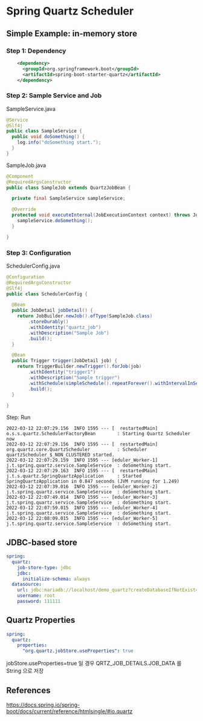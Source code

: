 Spring Quartz Scheduler
=============================


## Simple Example: in-memory store

### Step 1: Dependency

```xml
    <dependency>
      <groupId>org.springframework.boot</groupId>
      <artifactId>spring-boot-starter-quartz</artifactId>
    </dependency>
```

### Step 2: Sample Service and Job
SampleService.java
```java
@Service
@Slf4j
public class SampleService {
  public void doSomething() {
    log.info("doSomething start.");
  }
}
```

SampleJob.java
```java
@Component
@RequiredArgsConstructor
public class SampleJob extends QuartzJobBean {

  private final SampleService sampleService;

  @Override
  protected void executeInternal(JobExecutionContext context) throws JobExecutionException {
    sampleService.doSomething();
  }

}
```

### Step 3: Configuration

SchedulerConfig.java
```java
@Configuration
@RequiredArgsConstructor
@Slf4j
public class SchedulerConfig {

  @Bean
  public JobDetail jobDetail() {
    return JobBuilder.newJob().ofType(SampleJob.class)
        .storeDurably()
        .withIdentity("quartz_job")
        .withDescription("Sample Job")
        .build();
  }

  @Bean
  public Trigger trigger(JobDetail job) {
    return TriggerBuilder.newTrigger().forJob(job)
        .withIdentity("trigger1")
        .withDescription("Sample trigger")
        .withSchedule(simpleSchedule().repeatForever().withIntervalInSeconds(10))
        .build();
  }
  
}
```

Step: Run

```shell
2022-03-12 22:07:29.156  INFO 1595 --- [  restartedMain] o.s.s.quartz.SchedulerFactoryBean        : Starting Quartz Scheduler now
2022-03-12 22:07:29.156  INFO 1595 --- [  restartedMain] org.quartz.core.QuartzScheduler          : Scheduler quartzScheduler_$_NON_CLUSTERED started.
2022-03-12 22:07:29.159  INFO 1595 --- [eduler_Worker-1] j.t.spring.quartz.service.SampleService  : doSomething start.
2022-03-12 22:07:29.163  INFO 1595 --- [  restartedMain] j.t.s.quartz.SpringQuartzApplication     : Started SpringQuartzApplication in 0.847 seconds (JVM running for 1.249)
2022-03-12 22:07:39.016  INFO 1595 --- [eduler_Worker-2] j.t.spring.quartz.service.SampleService  : doSomething start.
2022-03-12 22:07:49.014  INFO 1595 --- [eduler_Worker-3] j.t.spring.quartz.service.SampleService  : doSomething start.
2022-03-12 22:07:59.015  INFO 1595 --- [eduler_Worker-4] j.t.spring.quartz.service.SampleService  : doSomething start.
2022-03-12 22:08:09.015  INFO 1595 --- [eduler_Worker-5] j.t.spring.quartz.service.SampleService  : doSomething start.
```

## JDBC-based store
```yaml
spring:
  quartz:
    job-store-type: jdbc
    jdbc:
      initialize-schema: always
  datasource:
    url: jdbc:mariadb://localhost/demo_quartz?createDatabaseIfNotExist=true
    username: root
    password: 111111
```

## Quartz Properties
```yaml
spring:
  quartz:
    properties:
      "org.quartz.jobStore.useProperties": true
```

jobStore.useProperties=true 일 경우 QRTZ_JOB_DETAILS.JOB_DATA 를 String 으로 저장

## References
https://docs.spring.io/spring-boot/docs/current/reference/htmlsingle/#io.quartz

